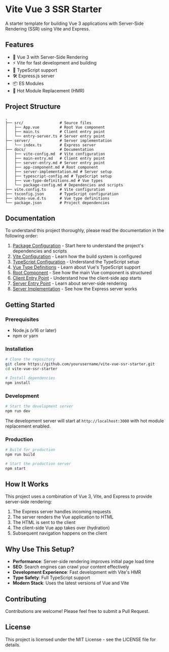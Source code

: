 # Vite Vue 3 SSR Starter

A starter template for building Vue 3 applications with Server-Side Rendering (SSR) using Vite and Express.

## Features

- 🚀 Vue 3 with Server-Side Rendering
- ⚡ Vite for fast development and building
- 🔧 TypeScript support
- 🛠️ Express.js server
- 📦 ES Modules
- 🔄 Hot Module Replacement (HMR)

## Project Structure

```
.
├── src/                # Source files
│   ├── App.vue         # Root Vue component
│   ├── main.ts         # Client entry point
│   └── entry-server.ts # Server entry point
├── server/             # Server implementation
│   └── index.ts        # Express server
├── docs/               # Documentation
│   ├── vite-config.md  # Vite configuration
│   ├── main-entry.md   # Client entry point
│   ├── server-entry.md # Server entry point
│   ├── app-component.md # Root component
│   ├── server-implementation.md # Server setup
│   ├── typescript-config.md # TypeScript setup
│   ├── vue-type-definitions.md # Vue types
│   └── package-config.md # Dependencies and scripts
├── vite.config.ts      # Vite configuration
├── tsconfig.json       # TypeScript configuration
├── shims-vue.d.ts      # Vue type definitions
└── package.json        # Project dependencies
```

## Documentation

To understand this project thoroughly, please read the documentation in the following order:

1. [Package Configuration](docs/package-config.md) - Start here to understand the project's dependencies and scripts
2. [Vite Configuration](docs/vite-config.md) - Learn how the build system is configured
3. [TypeScript Configuration](docs/typescript-config.md) - Understand the TypeScript setup
4. [Vue Type Definitions](docs/vue-type-definitions.md) - Learn about Vue's TypeScript support
5. [Root Component](docs/app-component.md) - See how the main Vue component is structured
6. [Client Entry Point](docs/main-entry.md) - Understand how the client-side app starts
7. [Server Entry Point](docs/server-entry.md) - Learn about server-side rendering
8. [Server Implementation](docs/server-implementation.md) - See how the Express server works

## Getting Started

### Prerequisites

- Node.js (v16 or later)
- npm or yarn

### Installation

```bash
# Clone the repository
git clone https://github.com/yourusername/vite-vue-ssr-starter.git
cd vite-vue-ssr-starter

# Install dependencies
npm install
```

### Development

```bash
# Start the development server
npm run dev
```

The development server will start at `http://localhost:3000` with hot module replacement enabled.

### Production

```bash
# Build for production
npm run build

# Start the production server
npm start
```

## How It Works

This project uses a combination of Vue 3, Vite, and Express to provide server-side rendering:

1. The Express server handles incoming requests
2. The server renders the Vue application to HTML
3. The HTML is sent to the client
4. The client-side Vue app takes over (hydration)
5. Subsequent navigation happens on the client

## Why Use This Setup?

- **Performance**: Server-side rendering improves initial page load time
- **SEO**: Search engines can crawl your content effectively
- **Development Experience**: Fast development with Vite's HMR
- **Type Safety**: Full TypeScript support
- **Modern Stack**: Uses the latest versions of Vue and Vite

## Contributing

Contributions are welcome! Please feel free to submit a Pull Request.

## License

This project is licensed under the MIT License - see the LICENSE file for details. 